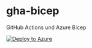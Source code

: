 # gha-bicep
GitHub Actions und Azure Bicep

[![Deploy to Azure](https://github.com/twechsler75/gha-bicep/actions/workflows/deploybicep.yml/badge.svg)](https://github.com/twechsler75/gha-bicep/actions/workflows/deploybicep.yml)